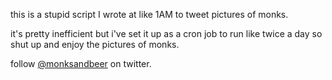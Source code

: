 this is a stupid script I wrote at like 1AM to tweet pictures of monks.

it's pretty inefficient but i've set it up as a cron job to run like twice a
day so shut up and enjoy the pictures of monks.



follow [@monksandbeer](https://twitter.com/monksandbeer) on twitter.